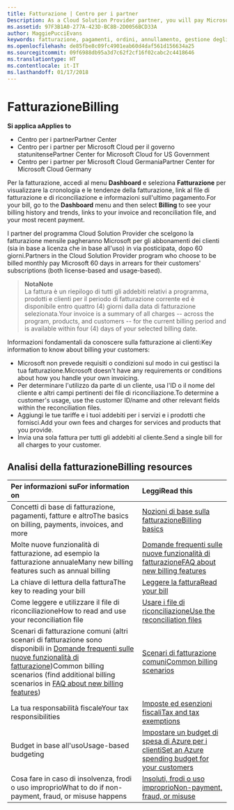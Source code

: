 ```yaml
---
title: Fatturazione | Centro per i partner
Description: As a Cloud Solution Provider partner, you will pay Microsoft 60 days in arrears for the license-based and usage-based subscriptions of your customers.
ms.assetid: 97F3B1A0-277A-423D-BC8B-2D0056BCD33A
author: MaggiePucciEvans
keywords: fatturazione, pagamenti, ordini, annullamento, gestione degli ordini, insolvenza, frode, utilizzo improprio, imposta, esenzioni fiscali, file di riconciliazione, file riconciliazione
ms.openlocfilehash: de85fbe8c09fc4901eab60d4daf561d156634a25
ms.sourcegitcommit: 09f6988db95a3d7c62f2cf16f02cabc2c4418646
ms.translationtype: HT
ms.contentlocale: it-IT
ms.lasthandoff: 01/17/2018
---
```

# <a name="billing"></a><span data-ttu-id="3ddf2-103">Fatturazione</span><span class="sxs-lookup"><span data-stu-id="3ddf2-103">Billing</span></span>

**<span data-ttu-id="3ddf2-104">Si applica a</span><span class="sxs-lookup"><span data-stu-id="3ddf2-104">Applies to</span></span>**

-  <span data-ttu-id="3ddf2-105">Centro per i partner</span><span class="sxs-lookup"><span data-stu-id="3ddf2-105">Partner Center</span></span>
-  <span data-ttu-id="3ddf2-106">Centro per i partner per Microsoft Cloud per il governo statunitense</span><span class="sxs-lookup"><span data-stu-id="3ddf2-106">Partner Center for Microsoft Cloud for US Government</span></span>
-  <span data-ttu-id="3ddf2-107">Centro per i partner per Microsoft Cloud Germania</span><span class="sxs-lookup"><span data-stu-id="3ddf2-107">Partner Center for Microsoft Cloud Germany</span></span>

<span data-ttu-id="3ddf2-108">Per la fatturazione, accedi al menu **Dashboard** e seleziona **Fatturazione** per visualizzare la cronologia e le tendenze della fatturazione, link al file di fatturazione e di riconciliazione e informazioni sull'ultimo pagamento.</span><span class="sxs-lookup"><span data-stu-id="3ddf2-108">For your bill, go to the **Dashboard** menu and then select **Billing** to see your billing history and trends, links to your invoice and reconciliation file, and your most recent payment.</span></span>

<span data-ttu-id="3ddf2-109">I partner del programma Cloud Solution Provider che scelgono la fatturazione mensile pagheranno Microsoft per gli abbonamenti dei clienti (sia in base a licenza che in base all'uso) in via posticipata, dopo 60 giorni.</span><span class="sxs-lookup"><span data-stu-id="3ddf2-109">Partners in the Cloud Solution Provider program who choose to be billed monthly pay Microsoft 60 days in arrears for their customers' subscriptions (both license-based and usage-based).</span></span>

>**<span data-ttu-id="3ddf2-110">Nota</span><span class="sxs-lookup"><span data-stu-id="3ddf2-110">Note</span></span>**<br>
<span data-ttu-id="3ddf2-111">La fattura è un riepilogo di tutti gli addebiti relativi a programma, prodotti e clienti per il periodo di fatturazione corrente ed è disponibile entro quattro (4) giorni dalla data di fatturazione selezionata.</span><span class="sxs-lookup"><span data-stu-id="3ddf2-111">Your invoice is a summary of all charges -- across the program, products, and customers -- for the current billing period and is available within four (4) days of your selected billing date.</span></span>

<span data-ttu-id="3ddf2-112">Informazioni fondamentali da conoscere sulla fatturazione ai clienti:</span><span class="sxs-lookup"><span data-stu-id="3ddf2-112">Key information to know about billing your customers:</span></span>

-   <span data-ttu-id="3ddf2-113">Microsoft non prevede requisiti o condizioni sul modo in cui gestisci la tua fatturazione.</span><span class="sxs-lookup"><span data-stu-id="3ddf2-113">Microsoft doesn't have any requirements or conditions about how you handle your own invoicing.</span></span>
-   <span data-ttu-id="3ddf2-114">Per determinare l'utilizzo da parte di un cliente, usa l'ID o il nome del cliente e altri campi pertinenti dei file di riconciliazione.</span><span class="sxs-lookup"><span data-stu-id="3ddf2-114">To determine a customer's usage, use the customer ID/name and other relevant fields within the reconciliation files.</span></span>
-   <span data-ttu-id="3ddf2-115">Aggiungi le tue tariffe e i tuoi addebiti per i servizi e i prodotti che fornisci.</span><span class="sxs-lookup"><span data-stu-id="3ddf2-115">Add your own fees and charges for services and products that you provide.</span></span>
-   <span data-ttu-id="3ddf2-116">Invia una sola fattura per tutti gli addebiti al cliente.</span><span class="sxs-lookup"><span data-stu-id="3ddf2-116">Send a single bill for all charges to your customer.</span></span>

## <a name="billing-resources"></a><span data-ttu-id="3ddf2-117">Analisi della fatturazione</span><span class="sxs-lookup"><span data-stu-id="3ddf2-117">Billing resources</span></span>
|**<span data-ttu-id="3ddf2-118">Per informazioni su</span><span class="sxs-lookup"><span data-stu-id="3ddf2-118">For information on</span></span>**   |**<span data-ttu-id="3ddf2-119">Leggi</span><span class="sxs-lookup"><span data-stu-id="3ddf2-119">Read this</span></span>**    |
|:-----------------------------|:-----------------|
|<span data-ttu-id="3ddf2-120">Concetti di base di fatturazione, pagamenti, fatture e altro</span><span class="sxs-lookup"><span data-stu-id="3ddf2-120">The basics on billing, payments, invoices, and  more</span></span>   |[<span data-ttu-id="3ddf2-121">Nozioni di base sulla fatturazione</span><span class="sxs-lookup"><span data-stu-id="3ddf2-121">Billing basics</span></span>](billing-basics.md)
|<span data-ttu-id="3ddf2-122">Molte nuove funzionalità di fatturazione, ad esempio la fatturazione annuale</span><span class="sxs-lookup"><span data-stu-id="3ddf2-122">Many new billing features such as annual billing</span></span>   |[<span data-ttu-id="3ddf2-123">Domande frequenti sulle nuove funzionalità di fatturazione</span><span class="sxs-lookup"><span data-stu-id="3ddf2-123">FAQ about new billing features</span></span>](faq-about-new-billing-features.md)|
|<span data-ttu-id="3ddf2-124">La chiave di lettura della fattura</span><span class="sxs-lookup"><span data-stu-id="3ddf2-124">The key to reading your bill</span></span>   |[<span data-ttu-id="3ddf2-125">Leggere la fattura</span><span class="sxs-lookup"><span data-stu-id="3ddf2-125">Read your bill</span></span>](read-your-bill.md)   |
|<span data-ttu-id="3ddf2-126">Come leggere e utilizzare il file di riconciliazione</span><span class="sxs-lookup"><span data-stu-id="3ddf2-126">How to read and use your reconciliation file</span></span>   |[<span data-ttu-id="3ddf2-127">Usare i file di riconciliazione</span><span class="sxs-lookup"><span data-stu-id="3ddf2-127">Use the reconciliation files</span></span>](use-the-reconciliation-files.md)|
|<span data-ttu-id="3ddf2-128">Scenari di fatturazione comuni (altri scenari di fatturazione sono disponibili in [Domande frequenti sulle nuove funzionalità di fatturazione](faq-about-new-billing-features.md))</span><span class="sxs-lookup"><span data-stu-id="3ddf2-128">Common billing scenarios (find additional billing scenarios in [FAQ about new billing features](faq-about-new-billing-features.md))</span></span>|[<span data-ttu-id="3ddf2-129">Scenari di fatturazione comuni</span><span class="sxs-lookup"><span data-stu-id="3ddf2-129">Common billing scenarios</span></span>](common-billing-scenarios.md)|
|<span data-ttu-id="3ddf2-130">La tua responsabilità fiscale</span><span class="sxs-lookup"><span data-stu-id="3ddf2-130">Your tax responsibilities</span></span>   | [<span data-ttu-id="3ddf2-131">Imposte ed esenzioni fiscali</span><span class="sxs-lookup"><span data-stu-id="3ddf2-131">Tax and tax exemptions</span></span>](tax-and-tax-exemptions.md)|
|<span data-ttu-id="3ddf2-132">Budget in base all'uso</span><span class="sxs-lookup"><span data-stu-id="3ddf2-132">Usage-based budgeting</span></span>    |[<span data-ttu-id="3ddf2-133">Impostare un budget di spesa di Azure per i clienti</span><span class="sxs-lookup"><span data-stu-id="3ddf2-133">Set an Azure spending budget for your customers</span></span>](set-an-azure-spending-budget-for-your-customers.md)|
|<span data-ttu-id="3ddf2-134">Cosa fare in caso di insolvenza, frodi o uso improprio</span><span class="sxs-lookup"><span data-stu-id="3ddf2-134">What to do if non-payment, fraud, or misuse happens</span></span>   |[<span data-ttu-id="3ddf2-135">Insoluti, frodi o uso improprio</span><span class="sxs-lookup"><span data-stu-id="3ddf2-135">Non-payment, fraud, or misuse</span></span>](non-payment--fraud--or-misuse.md)|





















